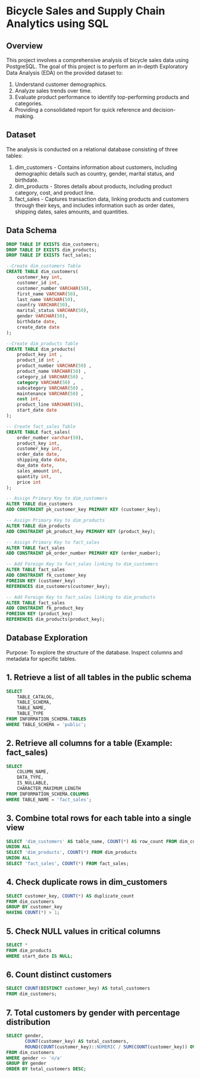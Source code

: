 # Bicycle Sales and Supply Chain Analytics using SQL

## Overview
This project involves a comprehensive analysis of bicycle sales data using PostgreSQL.
The goal of this project is to perform an in-depth Exploratory Data Analysis (EDA) on the provided dataset to:
1.	Understand customer demographics.
2.	Analyze sales trends over time.
3.	Evaluate product performance to identify top-performing products and categories.
4.	Providing a consolidated report for quick reference and decision-making.

## Dataset
The analysis is conducted on a relational database consisting of three tables:
1.	dim_customers - Contains information about customers, including demographic details such as country, gender, marital status, and birthdate.
2.	dim_products - Stores details about products, including product category, cost, and product line.
3.	fact_sales - Captures transaction data, linking products and customers through their keys, and includes information such as order dates, shipping dates, sales amounts, and quantities.

## Data Schema
```sql
DROP TABLE IF EXISTS dim_customers;
DROP TABLE IF EXISTS dim_products;
DROP TABLE IF EXISTS fact_sales;

--Create dim_customers Table
CREATE TABLE dim_customers(
	customer_key int,
	customer_id int,
	customer_number VARCHAR(50),
	first_name VARCHAR(50),
	last_name VARCHAR(50),
	country VARCHAR(50),
	marital_status VARCHAR(50),
	gender VARCHAR(50),
	birthdate date,
	create_date date
);

--Create dim_products Table
CREATE TABLE dim_products(
	product_key int ,
	product_id int ,
	product_number VARCHAR(50) ,
	product_name VARCHAR(50) ,
	category_id VARCHAR(50) ,
	category VARCHAR(50) ,
	subcategory VARCHAR(50) ,
	maintenance VARCHAR(50) ,
	cost int,
	product_line VARCHAR(50),
	start_date date 
);

-- Create fact_sales Table
CREATE TABLE fact_sales(
	order_number varchar(50),
	product_key int,
	customer_key int,
	order_date date,
	shipping_date date,
	due_date date,
	sales_amount int,
	quantity int,
	price int 
);

-- Assign Primary Key to dim_customers
ALTER TABLE dim_customers
ADD CONSTRAINT pk_customer_key PRIMARY KEY (customer_key);

-- Assign Primary Key to dim_products
ALTER TABLE dim_products
ADD CONSTRAINT pk_product_key PRIMARY KEY (product_key);

-- Assign Primary Key to fact_sales
ALTER TABLE fact_sales
ADD CONSTRAINT pk_order_number PRIMARY KEY (order_number);

-- Add Foreign Key to fact_sales linking to dim_customers
ALTER TABLE fact_sales
ADD CONSTRAINT fk_customer_key
FOREIGN KEY (customer_key)
REFERENCES dim_customers(customer_key);

-- Add Foreign Key to fact_sales linking to dim_products
ALTER TABLE fact_sales
ADD CONSTRAINT fk_product_key
FOREIGN KEY (product_key)
REFERENCES dim_products(product_key);
```
## Database Exploration
Purpose:
	To explore the structure of the database.
	Inspect columns and metadata for specific tables.

## 1. Retrieve a list of all tables in the public schema
```sql
SELECT 
    TABLE_CATALOG, 
    TABLE_SCHEMA, 
    TABLE_NAME, 
    TABLE_TYPE
FROM INFORMATION_SCHEMA.TABLES
WHERE TABLE_SCHEMA = 'public';
```
## 2. Retrieve all columns for a table (Example: fact_sales)
```sql
SELECT 
    COLUMN_NAME, 
    DATA_TYPE, 
    IS_NULLABLE, 
    CHARACTER_MAXIMUM_LENGTH
FROM INFORMATION_SCHEMA.COLUMNS
WHERE TABLE_NAME = 'fact_sales';
```
## 3. Combine total rows for each table into a single view
```sql
SELECT 'dim_customers' AS table_name, COUNT(*) AS row_count FROM dim_customers
UNION ALL
SELECT 'dim_products', COUNT(*) FROM dim_products
UNION ALL
SELECT 'fact_sales', COUNT(*) FROM fact_sales;
```
## 4. Check duplicate rows in dim_customers
```sql
SELECT customer_key, COUNT(*) AS duplicate_count
FROM dim_customers
GROUP BY customer_key
HAVING COUNT(*) > 1;
```
## 5. Check NULL values in critical columns
```sql
SELECT *
FROM dim_products
WHERE start_date IS NULL;
```
## 6. Count distinct customers
```sql
SELECT COUNT(DISTINCT customer_key) AS total_customers
FROM dim_customers;
```
## 7. Total customers by gender with percentage distribution
```sql
SELECT gender,
       COUNT(customer_key) AS total_customers,
       ROUND(COUNT(customer_key)::NUMERIC / SUM(COUNT(customer_key)) OVER () * 100, 2) AS percentage_distribution
FROM dim_customers
WHERE gender <> 'n/a'
GROUP BY gender
ORDER BY total_customers DESC;
```

